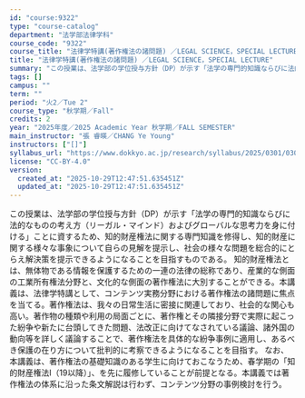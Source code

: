 ```yaml
---
id: "course:9322"
type: "course-catalog"
department: "法学部法律学科"
course_code: "9322"
course_title: "法律学特講(著作権法の諸問題) ／LEGAL SCIENCE，SPECIAL LECTURE"
title: "法律学特講(著作権法の諸問題) ／LEGAL SCIENCE，SPECIAL LECTURE"
summary: "この授業は、法学部の学位授与方針（DP）が示す「法学の専門的知識ならびに法的なものの考え方（リーガル・マインド）およびグローバルな思考力を身に付ける」ことに資するため、知的財産権法に関する専門知識を修得し、知的財産に関する様々な事象について…"
tags: []
campus: ""
term: ""
period: "火2／Tue 2"
course_type: "秋学期／Fall"
credits: 2
year: "2025年度／2025 Academic Year 秋学期／FALL SEMESTER"
main_instructor: "張 睿暎／CHANG Ye Young"
instructors: ["[]"]
syllabus_url: "https://www.dokkyo.ac.jp/research/syllabus/2025/0301/0301_09322_ja_JP.html"
license: "CC-BY-4.0"
version:
  created_at: "2025-10-29T12:47:51.635451Z"
  updated_at: "2025-10-29T12:47:51.635451Z"
---
```

この授業は、法学部の学位授与方針（DP）が示す「法学の専門的知識ならびに法的なものの考え方（リーガル・マインド）およびグローバルな思考力を身に付ける」ことに資するため、知的財産権法に関する専門知識を修得し、知的財産に関する様々な事象について自らの見解を提示し、社会の様々な問題を総合的にとらえ解決策を提示できるようになることを目指すものである。 知的財産権法とは、無体物である情報を保護するための一連の法律の総称であり、産業的な側面の工業所有権法分野と、文化的な側面の著作権法に大別することができる。本講義は、法律学特講として、コンテンツ実務分野における著作権法の諸問題に焦点を当てる。著作権法は、我々の日常生活に密接に関連しており、社会的な関心も高い。著作物の種類や利用の局面ごとに、著作権とその隣接分野で実際に起こった紛争や新たに台頭してきた問題、法改正に向けてなされている議論、諸外国の動向等を詳しく議論することで、著作権法を具体的な紛争事例に適用し、あるべき保護の在り方について批判的に考察できるようになることを目指す。 なお、本講義は、著作権法の基礎知識のある学生に向けておこなうため、春学期の「知的財産権法I（19以降）」、を先に履修していることが前提となる。本講義では著作権法の体系に沿った条文解説は行わず、コンテンツ分野の事例検討を行う。
